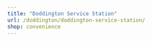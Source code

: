 ```yaml
---
title: "Doddington Service Station"
url: /doddington/doddington-service-station/
shop: convenience
---
```

